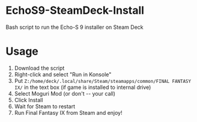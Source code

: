 # EchoS9-SteamDeck-Install
Bash script to run the Echo-S 9 installer on Steam Deck

# Usage
1. Download the script
2. Right-click and select "Run in Konsole"
3. Put `Z:/home/deck/.local/share/Steam/steamapps/common/FINAL FANTASY IX/` in the text box (if game is installed to internal drive)
4. Select Moguri Mod (or don't -- your call)
5. Click Install
6. Wait for Steam to restart
7. Run Final Fantasy IX from Steam and enjoy!
